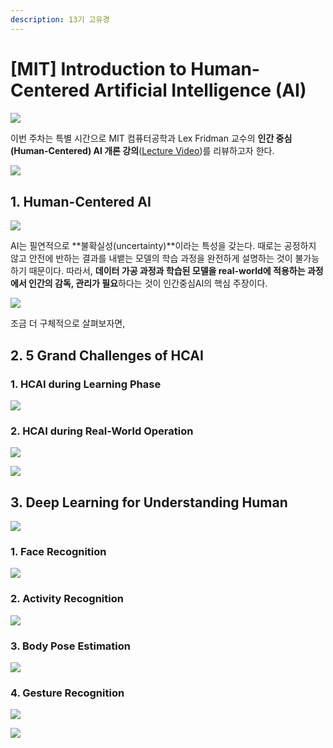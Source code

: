 ```yaml
---
description: 13기 고유경
---
```


# \[MIT\] Introduction to Human-Centered Artificial Intelligence \(AI\)

#### 

![](.gitbook/assets/1%20%281%29.png)

이번 주차는 특별 시간으로 MIT 컴퓨터공학과 Lex Fridman 교수의 **인간 중심\(Human-Centered\) AI 개론 강의**\([Lecture Video](https://www.youtube.com/watch?v=bmjamLZ3v8A)\)를 리뷰하고자 한다.

![](.gitbook/assets/2%20%281%29.png)

## 1. Human-Centered AI

![](.gitbook/assets/6%20%281%29.png)

AI는 필연적으로 **불확실성\(uncertainty\)**이라는 특성을 갖는다. 때로는 공정하지 않고 안전에 반하는 결과를 내뱉는 모델의 학습 과정을 완전하게 설명하는 것이 불가능하기 때문이다. 따라서, **데이터 가공 과정과 학습된 모델을 real-world에 적용하는 과정에서 인간의 감독, 관리가 필요**하다는 것이 인간중심AI의 핵심 주장이다. 

![](.gitbook/assets/7%20%281%29.png)

조금 더 구체적으로 살펴보자면, 

## 2. 5 Grand Challenges of HCAI

### 1. HCAI during Learning Phase

![](.gitbook/assets/9%20%281%29.png)

### 2. HCAI during Real-World Operation

![](.gitbook/assets/10%20%281%29.png)

![](.gitbook/assets/11%20%281%29.png)

## 3. Deep Learning for Understanding Human

![](.gitbook/assets/13%20%281%29.png)

### 1. Face Recognition

![](.gitbook/assets/14%20%281%29.png)

### 2. Activity Recognition

![](.gitbook/assets/15%20%281%29.png)

### 3. Body Pose Estimation

![](.gitbook/assets/16%20%281%29.png)

### 4. Gesture Recognition

![](.gitbook/assets/17.png)

![](.gitbook/assets/18%20%281%29.png)

